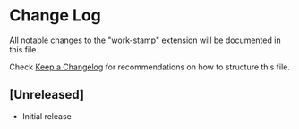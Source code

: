 # Change Log

All notable changes to the "work-stamp" extension will be documented in this file.

Check [Keep a Changelog](http://keepachangelog.com/) for recommendations on how to structure this file.

## [Unreleased]

- Initial release